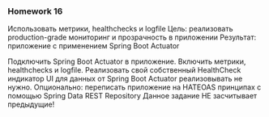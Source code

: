 ### Homework 16

Использовать метрики, healthchecks и logfile
Цель: реализовать production-grade мониторинг и прозрачность в приложении
Результат: приложение с применением Spring Boot Actuator

Подключить Spring Boot Actuator в приложение.
Включить метрики, healthchecks и logfile.
Реализовать свой собственный HealthCheck индикатор
UI для данных от Spring Boot Actuator реализовывать не нужно.
Опционально: переписать приложение на HATEOAS принципах с помощью Spring Data REST Repository Данное задание НЕ
засчитывает предыдущие!
